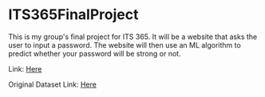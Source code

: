 # ITS365FinalProject
This is my group's final project for ITS 365. It will be a website that asks the user to input a password. The website will then use an ML algorithm to predict whether your password will be strong or not. 

Link: [Here](https://rex5433.github.io/ML-Password-Checker/)

Original Dataset Link: [Here](https://www.kaggle.com/datasets/bhavikbb/password-strength-classifier-dataset)
